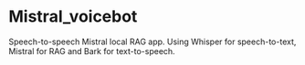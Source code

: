 # Mistral_voicebot
Speech-to-speech Mistral local RAG app. Using Whisper for speech-to-text, Mistral for RAG and Bark for text-to-speech.
